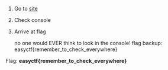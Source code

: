 1) Go to [site](https://www.easyctf.com/static/problems/plot-twist/index.html)

2) Check console

3) Arrive at flag

    no one would EVER think to look in the console! flag backup: easyctf{remember_to_check_everywhere}

Flag: **easyctf{remember_to_check_everywhere}**

